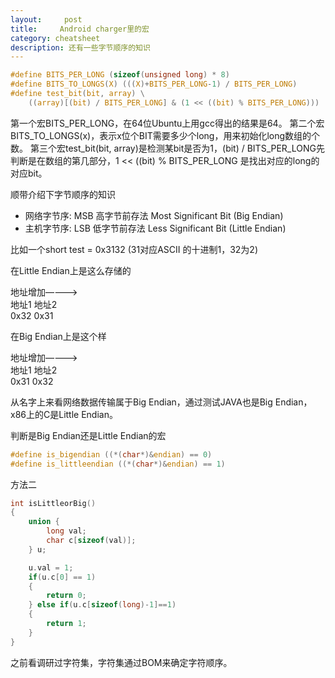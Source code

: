 ```yaml
---
layout:     post
title:     Android charger里的宏
category: cheatsheet
description: 还有一些字节顺序的知识
---
```



```c
#define BITS_PER_LONG (sizeof(unsigned long) * 8)
#define BITS_TO_LONGS(X) (((X)+BITS_PER_LONG-1) / BITS_PER_LONG)
#define test_bit(bit, array) \
    ((array)[(bit) / BITS_PER_LONG] & (1 << ((bit) % BITS_PER_LONG)))
```

第一个宏BITS_PER_LONG，在64位Ubuntu上用gcc得出的结果是64。
第二个宏BITS_TO_LONGS(x)，表示x位个BIT需要多少个long，用来初始化long数组的个数。
第三个宏test_bit(bit, array)是检测某bit是否为1，(bit) / BITS_PER_LONG先判断是在数组的第几部分，1 << ((bit) % BITS_PER_LONG 是找出对应的long的对应bit。

顺带介绍下字节顺序的知识

- 网络字节序: MSB 高字节前存法 Most Significant Bit   (Big Endian)
- 主机字节序: LSB 低字节前存法 Less Significant Bit  (Little Endian)

比如一个short test = 0x3132  (31对应ASCII 的十进制1，32为2)

在Little Endian上是这么存储的

地址增加————>  
地址1  地址2  
0x32 0x31

在Big Endian上是这个样   

地址增加————>  
地址1  地址2  
0x31 0x32

从名字上来看网络数据传输属于Big Endian，通过测试JAVA也是Big Endian，x86上的C是Little Endian。

判断是Big Endian还是Little Endian的宏
```c
#define is_bigendian ((*(char*)&endian) == 0)
#define is_littleendian ((*(char*)&endian) == 1)
```


方法二


```c
int isLittleorBig()
{
    union {
        long val;
        char c[sizeof(val)];
    } u;

    u.val = 1;
    if(u.c[0] == 1)
    {
        return 0;
    } else if(u.c[sizeof(long)-1]==1)
    {
        return 1;
    }
}
```

之前看调研过字符集，字符集通过BOM来确定字符顺序。
